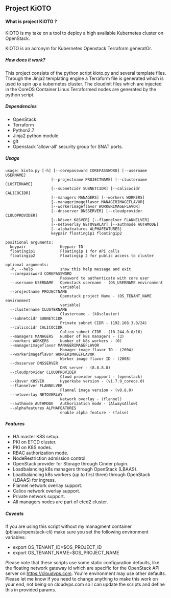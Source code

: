 ## Project KiOTO

#### What is project KiOTO ?
KiOTO is my take on a tool to deploy a high available Kubernetes cluster on OpenStack.

KiOTO is an acronym for Kubernetes Openstack Terraform generatOr.

##### How does it work?

This project consists of the python script kioto.py and several template files. Through the Jinja2 templating engine a Terraform file is generated which is used to spin up a kubernetes cluster. The cloudinit files which are injected in the CoreOS Container Linux Terraformed nodes are generated by the python script.

##### Dependencies

* OpenStack
* Terraform
* Python2.7
* Jinja2 python module
* git
* Openstack 'allow-all' security group for SNAT ports.

##### Usage
```
usage: kioto.py [-h] [--corepassword COREPASSWORD] [--username USERNAME]
                    [--projectname PROJECTNAME] [--clustername CLUSTERNAME]
                    [--subnetcidr SUBNETCIDR] [--calicocidr CALICOCIDR]
                    [--managers MANAGERS] [--workers WORKERS]
                    [--managerimageflavor MANAGERIMAGEFLAVOR]
                    [--workerimageflavor WORKERIMAGEFLAVOR]
                    [--dnsserver DNSSERVER] [--cloudprovider CLOUDPROVIDER]
                    [--k8sver K8SVER] [--flannelver FLANNELVER]
                    [--netoverlay NETOVERLAY] [--authmode AUTHMODE]
                    [--alphafeatures ALPHAFEATURES]
                    keypair floatingip1 floatingip2

positional arguments:
  keypair               Keypair ID
  floatingip1           Floatingip 1 for API calls
  floatingip2           Floatingip 2 for public access to cluster

optional arguments:
  -h, --help            show this help message and exit
  --corepassword COREPASSWORD
                        Password to authenticate with core user
  --username USERNAME   Openstack username - (OS_USERNAME environment
                        variable)
  --projectname PROJECTNAME
                        Openstack project Name - (OS_TENANT_NAME environment
                        variable)
  --clustername CLUSTERNAME
                        Clustername - (k8scluster)
  --subnetcidr SUBNETCIDR
                        Private subnet CIDR - (192.168.3.0/24)
  --calicocidr CALICOCIDR
                        Calico subnet CIDR - (10.244.0.0/16)
  --managers MANAGERS   Number of k8s managers - (3)
  --workers WORKERS     Number of k8s workers - (0)
  --managerimageflavor MANAGERIMAGEFLAVOR
                        Manager image flavor ID - (2004)
  --workerimageflavor WORKERIMAGEFLAVOR
                        Worker image flavor ID - (2008)
  --dnsserver DNSSERVER
                        DNS server - (8.8.8.8)
  --cloudprovider CLOUDPROVIDER
                        Cloud provider support - (openstack)
  --k8sver K8SVER       Hyperkube version - (v1.7.9_coreos.0)
  --flannelver FLANNELVER
                        Flannel image version - (v0.8.0)
  --netoverlay NETOVERLAY
                        Network overlay - (flannel)
  --authmode AUTHMODE   Authorization mode - (AlwaysAllow)
  --alphafeatures ALPHAFEATURES
                        enable alpha feature - (false)
```

##### Features
* HA master K8S setup.
* PKI on ETCD cluster.
* PKI on K8S nodes.
* RBAC authorization mode.
* NodeRestriction admission control.
* OpenStack provider for Storage through Cinder plugin.
* Loadbalancing k8s managers through OpenStack (LBAAS).
* Loadbalancing k8s workers (up to first three) through OpenStack (LBAAS) for ingress.
* Flannel network overlay support.
* Calico network overlay support.
* Private network support.
* All managers nodes are part of etcd2 cluster.

##### Caveats

If you are using this script without my managment container (pblaas/openstack-cli) make sure you set the following environment variables:
* export OS_TENANT_ID=$OS_PROJECT_ID
* export OS_TENANT_NAME=$OS_PROJECT_NAME

Please note that these scripts use some static configuration defaults, like the floating network gateway id which are specific for the OpenStack API server on https://cloudvps.com.
You're environment may use other defaults. Please let me know if you need to change anything to make this work on your end, not being on cloudvps.com so I can update the scripts and define this in provided params.
